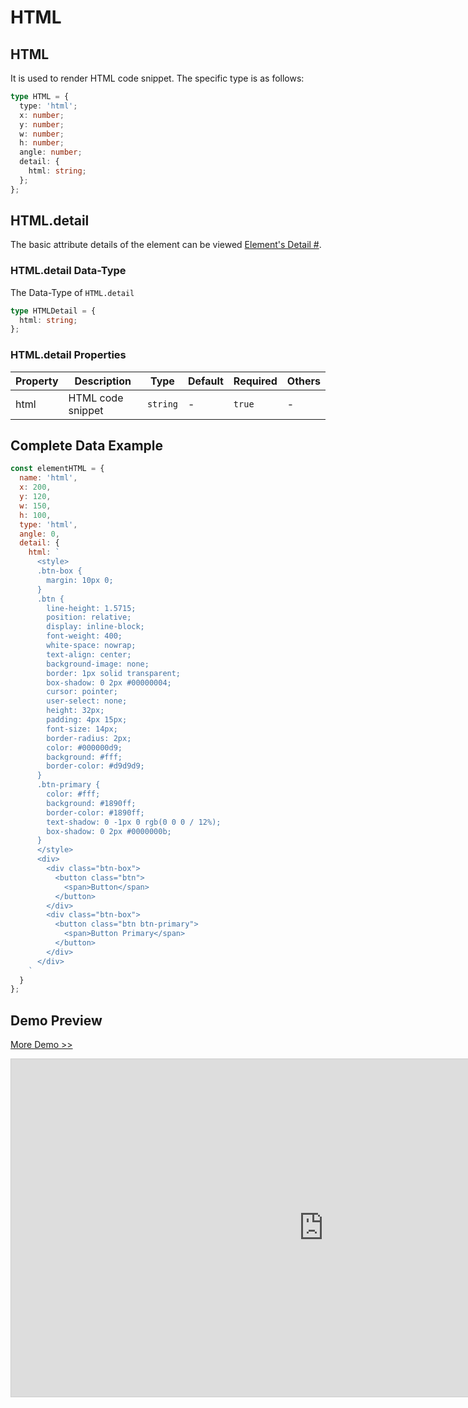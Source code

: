 # HTML

## HTML

It is used to render HTML code snippet. The specific type is as follows:

```ts
type HTML = {
  type: 'html';
  x: number;
  y: number;
  w: number;
  h: number;
  angle: number;
  detail: {
    html: string;
  };
};
```

## HTML.detail

The basic attribute details of the element can be viewed [Element's Detail #](./info.md#element-s-detail).

### HTML.detail Data-Type

The Data-Type of `HTML.detail`

```ts
type HTMLDetail = {
  html: string;
};
```

### HTML.detail Properties

| Property | Description       | Type     | Default | Required | Others |
| -------- | ----------------- | -------- | ------- | -------- | ------ |
| html     | HTML code snippet | `string` | -       | `true`   | -      |

## Complete Data Example

```js
const elementHTML = {
  name: 'html',
  x: 200,
  y: 120,
  w: 150,
  h: 100,
  type: 'html',
  angle: 0,
  detail: {
    html: `
      <style>
      .btn-box {
        margin: 10px 0;
      }
      .btn {
        line-height: 1.5715;
        position: relative;
        display: inline-block;
        font-weight: 400;
        white-space: nowrap;
        text-align: center;
        background-image: none;
        border: 1px solid transparent;
        box-shadow: 0 2px #00000004;
        cursor: pointer;
        user-select: none;
        height: 32px;
        padding: 4px 15px;
        font-size: 14px;
        border-radius: 2px;
        color: #000000d9;
        background: #fff;
        border-color: #d9d9d9;
      }
      .btn-primary {
        color: #fff;
        background: #1890ff;
        border-color: #1890ff;
        text-shadow: 0 -1px 0 rgb(0 0 0 / 12%);
        box-shadow: 0 2px #0000000b;
      }
      </style>
      <div>
        <div class="btn-box">
          <button class="btn">
            <span>Button</span>
          </button>
        </div>
        <div class="btn-box">
          <button class="btn btn-primary">
            <span>Button Primary</span>
          </button> 
        </div>
      </div>
    `
  }
};
```

## Demo Preview

[More Demo >>](https://idraw.js.org/playground/?demo=elem-html)

<iframe class="idraw-playground-preview" 
    src="https://idraw.js.org/playground/?demo=elem-html&header=false&sider=false&default-editor-split=50" 
    width="1000" height="540" frameborder="no" border="0"
    style="border: 1px solid #cecece; margin: 0px auto;"
  ></iframe>
